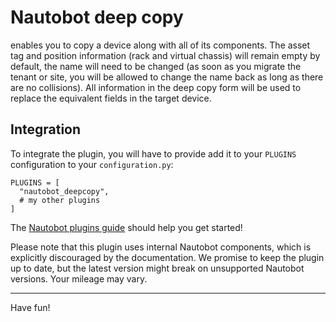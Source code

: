 # Nautobot deep copy

enables you to copy a device along with all of its components. The asset tag
and position information (rack and virtual chassis) will remain empty by default, the
name will need to be changed (as soon as you migrate the tenant or site, you
will be allowed to change the name back as long as there are no collisions). All information in the deep copy form will be used to replace the equivalent fields in the target device.

## Integration

To integrate the plugin, you will have to provide add it to your `PLUGINS`
configuration to your `configuration.py`:

```
PLUGINS = [
  "nautobot_deepcopy",
  # my other plugins
]
```

The [Nautobot plugins guide](https://nautobot.readthedocs.io/en/stable/plugins/development/#initial-setup)
should help you get started!

Please note that this plugin uses internal Nautobot components, which is
explicitly discouraged by the documentation. We promise to keep the plugin up
to date, but the latest version might break on unsupported Nautobot versions.
Your mileage may vary.

<hr/>

Have fun!
